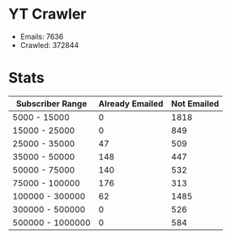 # YT Crawler
- Emails: 7636
- Crawled: 372844

# Stats
| Subscriber Range  | Already Emailed | Not Emailed |
|-------|-------|-------|
| 5000 - 15000 | 0 | 1818 |
| 15000 - 25000 | 0 | 849 |
| 25000 - 35000 | 47 | 509 |
| 35000 - 50000 | 148 | 447 |
| 50000 - 75000 | 140 | 532 |
| 75000 - 100000 | 176 | 313 |
| 100000 - 300000 | 62 | 1485 |
| 300000 - 500000 | 0 | 526 |
| 500000 - 1000000 | 0 | 584 |

